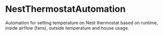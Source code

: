 # NestThermostatAutomation
Automation for setting temperature on Nest thermostat based on runtime, inside airflow (fans), outside temperature and house usage.
